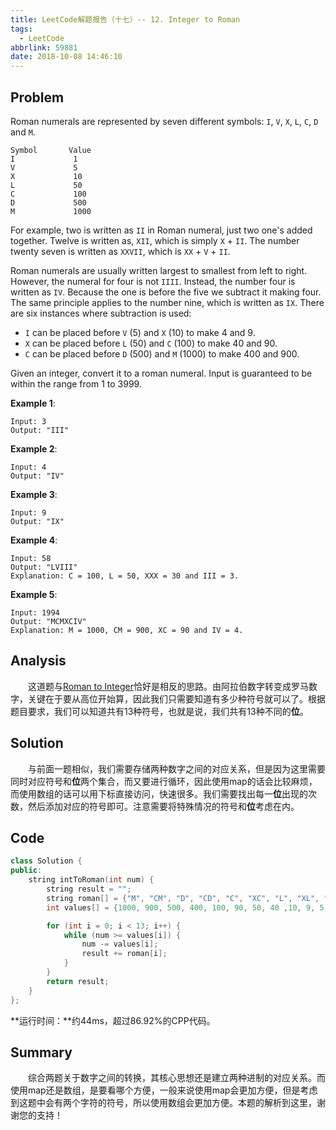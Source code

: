 ```yaml
---
title: LeetCode解题报告（十七）-- 12. Integer to Roman
tags:
  - LeetCode
abbrlink: 59881
date: 2018-10-08 14:46:10
---
```

## Problem
Roman numerals are represented by seven different symbols: `I`, `V`, `X`, `L`, `C`, `D` and `M`.

```
Symbol       Value
I             1
V             5
X             10
L             50
C             100
D             500
M             1000
```

For example, two is written as `II` in Roman numeral, just two one's added together. Twelve is written as, `XII`, which is simply `X` + `II`. The number twenty seven is written as `XXVII`, which is `XX` + `V` + `II`.

Roman numerals are usually written largest to smallest from left to right. However, the numeral for four is not `IIII`. Instead, the number four is written as `IV`. Because the one is before the five we subtract it making four. The same principle applies to the number nine, which is written as `IX`. There are six instances where subtraction is used:
  + `I` can be placed before `V` (5) and `X` (10) to make 4 and 9.
  + `X` can be placed before `L` (50) and `C` (100) to make 40 and 90.
  + `C` can be placed before `D` (500) and `M` (1000) to make 400 and 900.

Given an integer, convert it to a roman numeral. Input is guaranteed to be within the range from 1 to 3999.
<!-- more -->

**Example 1**:
```
Input: 3
Output: "III"
```

**Example 2**:
```
Input: 4
Output: "IV"
```

**Example 3**:
```
Input: 9
Output: "IX"
```

**Example 4**:
```
Input: 58
Output: "LVIII"
Explanation: C = 100, L = 50, XXX = 30 and III = 3.
```

**Example 5**:
```
Input: 1994
Output: "MCMXCIV"
Explanation: M = 1000, CM = 900, XC = 90 and IV = 4.
```

## Analysis
&emsp;&emsp;这道题与[Roman to Integer](https://leungyukshing.github.io/archives/LeetCode%E8%A7%A3%E9%A2%98%E6%8A%A5%E5%91%8A%EF%BC%88%E5%8D%81%E5%85%AD%EF%BC%89--%2013.%20Roman%20to%20Integer.html)恰好是相反的思路。由阿拉伯数字转变成罗马数字，关键在于要从高位开始算，因此我们只需要知道有多少种符号就可以了。根据题目要求，我们可以知道共有13种符号，也就是说，我们共有13种不同的**位**。

## Solution
&emsp;&emsp;与前面一题相似，我们需要存储两种数字之间的对应关系，但是因为这里需要同时对应符号和**位**两个集合，而又要进行循环，因此使用map的话会比较麻烦，而使用数组的话可以用下标直接访问，快速很多。我们需要找出每一**位**出现的次数，然后添加对应的符号即可。注意需要将特殊情况的符号和**位**考虑在内。

## Code
```C++
class Solution {
public:
    string intToRoman(int num) {
        string result = "";
        string roman[] = {"M", "CM", "D", "CD", "C", "XC", "L", "XL", "X", "IX", "V", "IV", "I"};
        int values[] = {1000, 900, 500, 400, 100, 90, 50, 40 ,10, 9, 5, 4, 1};

        for (int i = 0; i < 13; i++) {
            while (num >= values[i]) {
                num -= values[i];
                result += roman[i];
            }
        }
        return result;
    }
};
```
**运行时间：**约44ms，超过86.92%的CPP代码。

## Summary
&emsp;&emsp;综合两题关于数字之间的转换，其核心思想还是建立两种进制的对应关系。而使用map还是数组，是要看哪个方便，一般来说使用map会更加方便，但是考虑到这题中会有两个字符的符号，所以使用数组会更加方便。本题的解析到这里，谢谢您的支持！
